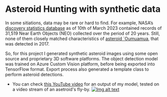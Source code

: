 # Asteroid Hunting with synthetic data

In some sitiations, data may be rare or hard to find. For example, NASA’s [discovery statistics database](https://cneos.jpl.nasa.gov/stats/totals.html) as of 10th of March 2023 contained records of 31,519 Near Earth Objects (NEO) collected over the period of 20 years. Still, none of them closely matched characteristics of [asteroid `Oumuamua](https://solarsystem.nasa.gov/asteroids-comets-and-meteors/comets/oumuamua/in-depth), that was detected in 2017.

So, for this project I generated synthetic asteroid images using some open source and proprietary 3D software platforms. The object detection model was trained on Azure Custom Vision platform, before being exported into TensorFlow format. Export process also generated a template class to perform asteroid detections.

- You can check [this YouTube video](https://youtu.be/MGzjm-F5YcA) for an output of my model, tested on a video stream of an asetroid's fly-by.
[![Img alt text](https://img.youtube.com/vi/MGzjm-F5YcA/0.jpg)](https://www.youtube.com/watch?v=MGzjm-F5YcA)

